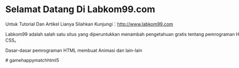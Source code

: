 <!DOCTYPE html PUBLIC "-//W3C//DTD XHTML 1.0 Transitional//EN" "http://www.w3.org/TR/xhtml1/DTD/xhtml1-transitional.dtd">
<html xmlns="http://www.w3.org/1999/xhtml" xml:lang="en">
<head>
	<meta http-equiv="Content-Type" content="text/html;charset=UTF-8">
	<title>Labkom99.com</title>
	<style type="text/css">
		body{font-size: 14px;}
		.content{
			width: 800px;
			margin: 0 auto;
		}
	</style>
</head>
<body>
	<h1>Selamat Datang Di Labkom99.com</h1>
	<div class="content">
	<p>Untuk Tutorial Dan Artikel Lianya Silahkan Kunjungi：<a href="http://www.labkom99.com">http://www.labkom99.com</a></p>
	<p>Labkom99 adalah salah satu situs yang diperuntukkan menambah pengetahuan gratis tentang pemrograman HTML dan CSS。</p>
	<p>Dasar-dasar pemrograman HTML membuat Animasi dan lain-lain</p>
</div>
</body>
</html>
# gamehappymatchhtml5
